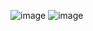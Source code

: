![image](https://user-images.githubusercontent.com/57319180/204599957-77c1a56c-7575-4fa8-84f3-3154403c64cb.png)
![image](https://user-images.githubusercontent.com/57319180/204599994-076e0a53-24eb-4321-9b2f-a51fea2e90d1.png)

